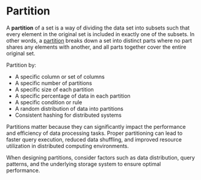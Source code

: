 # Partition

A **partition** of a set is a way of dividing the data set into subsets such that every element in the original set is included in exactly one of the subsets. In other words, a [partition](https://en.wikipedia.org/wiki/Partition_(database)) breaks down a set into distinct parts where no part shares any elements with another, and all parts together cover the entire original set.

Partition by:
* A specific column or set of columns
* A specific number of partitions
* A specific size of each partition
* A specific percentage of data in each partition
* A specific condition or rule
* A random distribution of data into partitions
* Consistent hashing for distributed systems

Partitions matter because they can significantly impact the performance and efficiency of data processing tasks. Proper partitioning can lead to faster query execution, reduced data shuffling, and improved resource utilization in distributed computing environments.

When designing partitions, consider factors such as data distribution, query patterns, and the underlying storage system to ensure optimal performance.